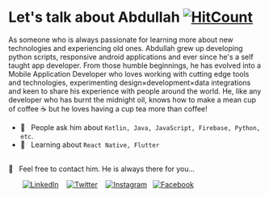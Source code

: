 # Let's talk about Abdullah [![HitCount](http://hits.dwyl.com/iabduul7/iabduul7.svg)](http://hits.dwyl.com/iabduul7/iabduul7)

As someone who is always passionate for learning more about new technologies and experiencing old ones. Abdullah grew up developing python scripts, responsive android applications and ever since he's a self taught app developer. From those humble beginnings, he has evolved into a Mobile Application Developer who loves working with cutting edge tools and technologies, experimenting design×development×data integrations and keen to share his experience with people around the world. He, like any developer who has burnt the midnight oil, knows how to make a mean cup of coffee ☕️ but he loves having a cup tea more than coffee! 

  <!-- * 👨🏻‍💻 &nbsp; Works at **Afiniti** as Full Stack Engineer, a multinational data and software company. -->
  * 💬 &nbsp; People ask him about `Kotlin, Java, JavaScript, Firebase, Python, etc`.
  * 📖 &nbsp; Learning about `React Native, Flutter`
  <!-- * 🤝 &nbsp; Contribute to Open Source Projects -->

<br />
📩 &nbsp; Feel free to contact him. He is always there for you...

&nbsp; &nbsp; &nbsp; &nbsp;[![LinkedIn](https://raw.githubusercontent.com/iabduul7/iabduul7/master/linkedin-icon.png)](https://www.linkedin.com/in/iabduul7/) &nbsp;&nbsp; [![Twitter](https://raw.githubusercontent.com/iabduul7/iabduul7/master/twitter-icon.png)](https://twitter.com/iabduul7) &nbsp;&nbsp; [![Instagram](https://raw.githubusercontent.com/iabduul7/iabduul7/master/instagram-icon.png)](https://www.instagram.com/iabduul.7)&nbsp;&nbsp; [![Facebook](https://raw.githubusercontent.com/iabduul7/iabduul7/master/instagram-icon.png)](https://www.instagram.com/iabduul.7)
